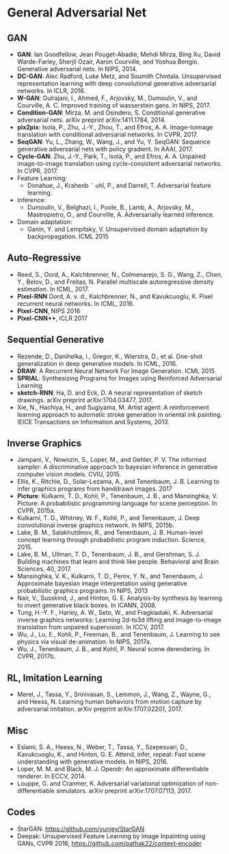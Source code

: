 # General Adversarial Net

## GAN
- **GAN**: Ian Goodfellow, Jean Pouget-Abadie, Mehdi Mirza, Bing Xu, David Warde-Farley, Sherjil Ozair, Aaron Courville, and Yoshua Bengio. Generative adversarial nets. In NIPS, 2014.
- **DC-GAN**: Alec Radford, Luke Metz, and Soumith Chintala. Unsupervised representation learning with deep convolutional generative adversarial networks. In ICLR, 2016.
- **W-GAN**: Gulrajani, I., Ahmed, F., Arjovsky, M., Dumoulin, V., and
Courville, A. C. Improved training of wasserstein gans. In NIPS, 2017.
- **Condition-GAN**: Mirza, M. and Osindero, S. Conditional generative adversarial
nets. arXiv preprint arXiv:1411.1784, 2014.
- **pix2pix**: Isola, P., Zhu, J.-Y., Zhou, T., and Efros, A. A. Image-toimage
translation with conditional adversarial networks. In CVPR, 2017.
- **SeqGAN**: Yu, L., Zhang, W., Wang, J., and Yu, Y. SeqGAN: Sequence generative adversarial nets with policy gradient. In AAAI, 2017.
- **Cycle-GAN**: Zhu, J.-Y., Park, T., Isola, P., and Efros, A. A. Unpaired image-to-image translation using cycle-consistent adversarial networks. In CVPR, 2017.
- Feature Learning:
	- Donahue, J., Krahenb ¨ uhl, P., and Darrell, T. Adversarial feature learning.
- Inference:
	- Dumoulin, V., Belghazi, I., Poole, B., Lamb, A., Arjovsky, M., Mastropietro, O., and Courville, A. Adversarially learned inference.
- Domain adaptation:
	- Ganin, Y. and Lempitsky, V. Unsupervised domain adaptation by backpropagation. ICML 2015

## Auto-Regressive
- Reed, S., Oord, A., Kalchbrenner, N., Colmenarejo, S. G., Wang, Z., Chen, Y., Belov, D., and Freitas, N. Parallel multiscale autoregressive density estimation. In ICML, 2017.
- **Pixel-RNN** Oord, A. v. d., Kalchbrenner, N., and Kavukcuoglu, K. Pixel recurrent neural networks. In ICML, 2016.
- **Pixel-CNN**, NIPS 2016
- **Pixel-CNN++**, ICLR 2017

## Sequential Generative
- Rezende, D., Danihelka, I., Gregor, K., Wierstra, D., et al. One-shot generalization in deep generative models. In ICML, 2016.
- **DRAW**: A Recurrent Neural Network For Image Generation. ICML 2015
- **SPRIAL**: Synthesizing Programs for Images using Reinforced Adversarial Learning
- **sketch-RNN**: Ha, D. and Eck, D. A neural representation of sketch drawings.
arXiv preprint arXiv:1704.03477, 2017.
- Xie, N., Hachiya, H., and Sugiyama, M. Artist agent: A reinforcement learning approach to automatic stroke generation in oriental ink painting. IEICE Transactions on Information and Systems, 2013.

## Inverse Graphics
- Jampani, V., Nowozin, S., Loper, M., and Gehler, P. V. The informed sampler: A discriminative approach to bayesian inference in generative computer vision models. CVIU, 2015.
- Ellis, K., Ritchie, D., Solar-Lezama, A., and Tenenbaum, J. B. Learning to infer graphics programs from handdrawn images. 2017
- **Picture**: Kulkarni, T. D., Kohli, P., Tenenbaum, J. B., and Mansinghka, V. Picture: A probabilistic programming language for scene perception. In CVPR, 2015a.
- Kulkarni, T. D., Whitney, W. F., Kohli, P., and Tenenbaum, J. Deep convolutional inverse graphics network. In NIPS, 2015b.
- Lake, B. M., Salakhutdinov, R., and Tenenbaum, J. B. Human-level concept learning through probabilistic program induction. Science, 2015.
- Lake, B. M., Ullman, T. D., Tenenbaum, J. B., and Gershman, S. J. Building machines that learn and think like people. Behavioral and Brain Sciences, 40, 2017.
- Mansinghka, V. K., Kulkarni, T. D., Perov, Y. N., and Tenenbaum, J. Approximate bayesian image interpretation using generative probabilistic graphics programs. In NIPS, 2013
- Nair, V., Susskind, J., and Hinton, G. E. Analysis-by synthesis by learning to invert generative black boxes. In ICANN, 2008.
- Tung, H.-Y. F., Harley, A. W., Seto, W., and Fragkiadaki, K. Adversarial inverse graphics networks: Learning 2d-to3d lifting and image-to-image translation from unpaired supervision. In ICCV, 2017.
- Wu, J., Lu, E., Kohli, P., Freeman, B., and Tenenbaum, J. Learning to see physics via visual de-animation. In NIPS, 2017a.
- Wu, J., Tenenbaum, J. B., and Kohli, P. Neural scene derendering. In CVPR, 2017b.
## RL, Imitation Learning
- Merel, J., Tassa, Y., Srinivasan, S., Lemmon, J., Wang, Z., Wayne, G., and Heess, N. Learning human behaviors from motion capture by adversarial imitation. arXiv preprint arXiv:1707.02201, 2017.

## Misc
- Eslami, S. A., Heess, N., Weber, T., Tassa, Y., Szepesvari, D., Kavukcuoglu, K., and Hinton, G. E. Attend, infer, repeat: Fast scene understanding with generative models. In NIPS, 2016.
- Loper, M. M. and Black, M. J. Opendr: An approximate differentiable renderer. In ECCV, 2014.
- Louppe, G. and Cranmer, K. Adversarial variational optimization
of non-differentiable simulators. arXiv preprint arXiv:1707.07113, 2017.

## Codes
- StarGAN: https://github.com/yunjey/StarGAN
- Deepak: Unsupervised Feature Learning by Image Inpainting using GANs, CVPR 2016, https://github.com/pathak22/context-encoder